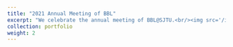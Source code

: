 ```yaml
---
title: "2021 Annual Meeting of BBL"
excerpt: "We celebrate the annual meeting of BBL@SJTU.<br/><img src='/images/portfolio/BBL2021.png'>"
collection: portfolio
weight: 2
---
```

